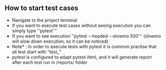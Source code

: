 ## How to start test cases

- Navigate to the project terminal
- If you want to execute test cases without seeing execution you can simply type ''pytest'''
- If you want to see execution ''pytest --headed --slowmo 500''' (slowmo will slow down execution, so it can be noticed)
- Note* : In order to execute tests with pytest it is common practise that all test start with "test_"
- pytest is configured to adapt pytest-html, and it will generate report after each test run in /reports/ folder
